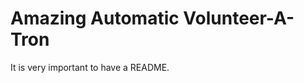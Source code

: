 Amazing Automatic Volunteer-A-Tron
==================================

It is very important to have a README.
